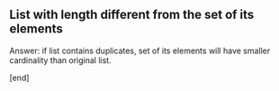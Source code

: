 ## List with length different from the set of its elements

Answer: if list contains duplicates, set of its elements will have smaller cardinality than original list.

[end]
